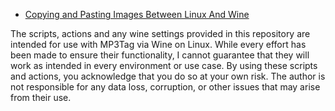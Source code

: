 
* [Copying and Pasting Images Between Linux And Wine](Copying%20and%20Pasting%20Images%20Between%20Linux%20And%20Wine.md)











The scripts, actions and any wine settings provided in this repository are intended for use with MP3Tag via Wine on Linux. While every effort has been made to ensure their functionality, I cannot guarantee that they will work as intended in every environment or use case. By using these scripts and actions, you acknowledge that you do so at your own risk. The author is not responsible for any data loss, corruption, or other issues that may arise from their use.
